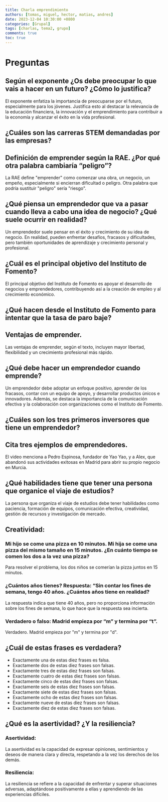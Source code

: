 ```yaml
---
title: Charla emprendimiento
authors: [tomas, miguel, hector, matias, andres]
date: 2023-12-04 10:30:00 +0800
categories: [Grupal]
tags: [charlas, tema2, grupo]
comments: true
toc: true
---
```


# Preguntas 
## Según el exponente ¿Os debe preocupar lo que vais a hacer en un futuro? ¿Cómo lo justifica?
El exponente enfatiza la importancia de preocuparse por el futuro, especialmente para los jóvenes. Justifica esto al destacar la relevancia de la educación financiera, la innovación y el emprendimiento para contribuir a la economía y alcanzar el éxito en la vida profesional.

## ¿Cuáles son las carreras STEM demandadas por las empresas?


## Definición de emprender según la RAE. ¿Por qué otra palabra cambiaría “peligro”?
La RAE define "emprender" como comenzar una obra, un negocio, un empeño, especialmente si encierran dificultad o peligro. Otra palabra que podría sustituir "peligro" sería "riesgo".

## ¿Qué piensa un emprendedor que va a pasar cuando lleva a cabo una idea de negocio? ¿Qué suele ocurrir en realidad?
Un emprendedor suele pensar en el éxito y crecimiento de su idea de negocio. En realidad, pueden enfrentar desafíos, fracasos y dificultades, pero también oportunidades de aprendizaje y crecimiento personal y profesional.

## ¿Cuál es el principal objetivo del Instituto de Fomento?
El principal objetivo del Instituto de Fomento es apoyar el desarrollo de negocios y emprendedores, contribuyendo así a la creación de empleo y al crecimiento económico.

## ¿Qué hacen desde el Instituto de Fomento para intentar que la tasa de paro baje?


## Ventajas de emprender.
Las ventajas de emprender, según el texto, incluyen mayor libertad, flexibilidad y un crecimiento profesional más rápido.

## ¿Qué debe hacer un emprendedor cuando emprende?
Un emprendedor debe adoptar un enfoque positivo, aprender de los fracasos, contar con un equipo de apoyo, y desarrollar productos únicos e innovadores. Además, se destaca la importancia de la comunicación efectiva y la colaboración con organizaciones como el Instituto de Fomento.

## ¿Cuáles son los tres primeros inversores que tiene un emprendedor?


## Cita tres ejemplos de emprendedores.
El video menciona a Pedro Espinosa, fundador de Yao Yao, y a Alex, que abandonó sus actividades exitosas en Madrid para abrir su propio negocio en Murcia. 

## ¿Qué habilidades tiene que tener una persona que organice el viaje de estudios?
La persona que organiza el viaje de estudios debe tener habilidades como paciencia, formación de equipos, comunicación efectiva, creatividad, gestión de recursos y investigación de mercado.

## Creatividad:
### Mi hijo se come una pizza en 10 minutos. Mi hija se come una pizza del mismo tamaño en 15 minutos. ¿En cuánto tiempo se comen los dos a la vez una pizza? 
Para resolver el problema, los dos niños se comerían la pizza juntos en 15 minutos.

### ¿Cuántos años tienes? Respuesta: “Sin contar los fines de semana, tengo 40 años. ¿Cuántos años tiene en realidad?
La respuesta indica que tiene 40 años, pero no proporciona información sobre los fines de semana, lo que hace que la respuesta sea incierta.

### Verdadero o falso: Madrid empieza por “m” y termina por “t”.
Verdadero. Madrid empieza por "m" y termina por "d".

## ¿Cuál de estas frases es verdadera?
- Exactamente una de estas diez frases es falsa.
- Exactamente dos de estas diez frases son falsas.
- Exactamente tres de estas diez frases son falsas.
- Exactamente cuatro de estas diez frases son falsas.
- Exactamente cinco de estas diez frases son falsas.
- Exactamente seis de estas diez frases son falsas.
- Exactamente siete de estas diez frases son falsas.
- Exactamente ocho de estas diez frases son falsas.
- Exactamente nueve de estas diez frases son falsas.
- Exactamente diez de estas diez frases son falsas.



## ¿Qué es la asertividad? ¿Y la resiliencia?

### Asertividad: 
La asertividad es la capacidad de expresar opiniones, sentimientos y deseos de manera clara y directa, respetando a la vez los derechos de los demás.
  
### Resiliencia: 
La resiliencia se refiere a la capacidad de enfrentar y superar situaciones adversas, adaptándose positivamente a ellas y aprendiendo de las experiencias difíciles.



